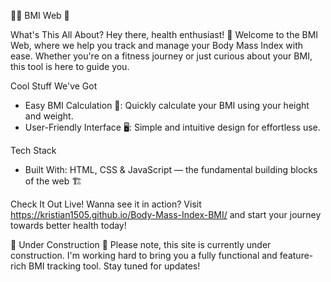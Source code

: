 🏋️‍♂️ BMI Web 🥗

What's This All About? 
Hey there, health enthusiast! 🌿 Welcome to the BMI Web, where we help you track and manage your Body Mass Index with ease. Whether you're on a fitness journey or just curious about your BMI, this tool is here to guide you.

Cool Stuff We've Got
- Easy BMI Calculation 🧮: Quickly calculate your BMI using your height and weight.
- User-Friendly Interface 🖥️: Simple and intuitive design for effortless use.

Tech Stack
- Built With: HTML, CSS & JavaScript — the fundamental building blocks of the web 🏗️

Check It Out Live!
Wanna see it in action? Visit https://kristian1505.github.io/Body-Mass-Index-BMI/ and start your journey towards better health today!

🚧 Under Construction 🚧
Please note, this site is currently under construction. I'm working hard to bring you a fully functional and feature-rich BMI tracking tool. Stay tuned for updates!
